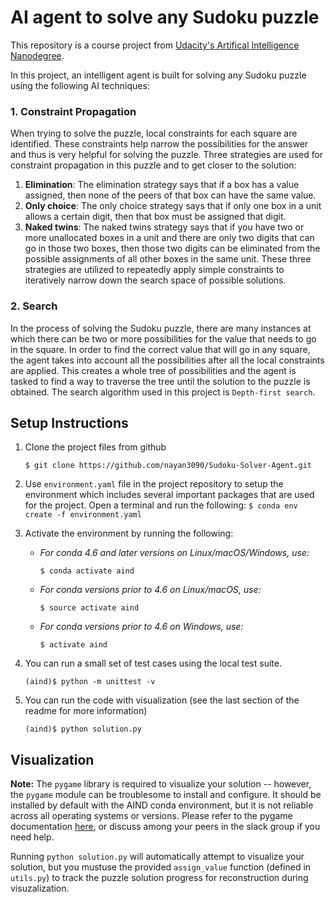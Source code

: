 # AI agent to solve any Sudoku puzzle

This repository is a course project from [Udacity's Artifical Intelligence Nanodegree](https://www.udacity.com/course/ai-artificial-intelligence-nanodegree--nd898).

In this project, an intelligent agent is built for solving any Sudoku puzzle using the following AI techniques:

### 1. Constraint Propagation
When trying to solve the puzzle, local constraints for each square are identified. These constraints help narrow the possibilities for the answer and thus is very helpful for solving the puzzle. Three strategies are used for constraint propagation in this puzzle and to get closer to the solution:
1. **Elimination**: The elimination strategy says that if a box has a value assigned, then none of the peers of that box can have the same value.
2. **Only choice**: The only choice strategy says that if only one box in a unit allows a certain digit, then that box must be assigned that digit.
3. **Naked twins**: The naked twins strategy says that if you have two or more unallocated boxes in a unit and there are only two digits that can go in those two boxes, then those two digits can be eliminated from the possible assignments of all other boxes in the same unit.
These three strategies are utilized to repeatedly apply simple constraints to iteratively narrow down the search space of possible solutions.

### 2. Search
In the process of solving the Sudoku puzzle, there are many instances at which there can be two or more possibilities for the value that needs to go in the square. In order to find the correct value that will go in any square, the agent takes into account all the possibilities after all the local constraints are applied. This creates a whole tree of possibilities and the agent is tasked to find a way to traverse the tree until the solution to the puzzle is obtained. The search algorithm used in this project is `Depth-first search`.


## Setup Instructions

1. Clone the project files from github

    `$ git clone https://github.com/nayan3090/Sudoku-Solver-Agent.git`


2. Use `environment.yaml` file in the project repository to setup the environment which includes several important packages that are used for the project. Open a terminal and run the following:
    `$ conda env create -f environment.yaml`


3. Activate the environment by running the following:
    
    * *For  conda 4.6 and later versions on Linux/macOS/Windows, use:*

        `$ conda activate aind`

    * *For conda versions prior to 4.6 on Linux/macOS, use:*

        `$ source activate aind`

    * *For conda versions prior to 4.6 on Windows, use:*

        `$ activate aind`


4. You can run a small set of test cases using the local test suite. 

    `(aind)$ python -m unittest -v`


5. You can run the code with visualization (see the last section of the readme for more information)

    `(aind)$ python solution.py`


## Visualization

**Note:** The `pygame` library is required to visualize your solution -- however, the `pygame` module can be troublesome to install and configure. It should be installed by default with the AIND conda environment, but it is not reliable across all operating systems or versions. Please refer to the pygame documentation [here](http://www.pygame.org/download.shtml), or discuss among your peers in the slack group if you need help.

Running `python solution.py` will automatically attempt to visualize your solution, but you mustuse the provided `assign_value` function (defined in `utils.py`) to track the puzzle solution progress for reconstruction during visuzalization.
